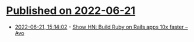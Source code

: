 # [Published on 2022-06-21](index.md)

* [2022-06-21, 15:14:02](https://news.ycombinator.com/item?id=31824877) - [Show HN: Build Ruby on Rails apps 10x faster – Avo](https://avohq.io/)
